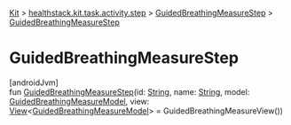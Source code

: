 
[Kit](../../../kit.html) > [healthstack.kit.task.activity.step](../index.html) > [GuidedBreathingMeasureStep](index.html) > [GuidedBreathingMeasureStep](-guided-breathing-measure-step.html)



# GuidedBreathingMeasureStep



[androidJvm]\
fun [GuidedBreathingMeasureStep](-guided-breathing-measure-step.html)(id: [String](https://kotlinlang.org/api/latest/jvm/stdlib/kotlin/-string/index.html), name: [String](https://kotlinlang.org/api/latest/jvm/stdlib/kotlin/-string/index.html), model: [GuidedBreathingMeasureModel](../../healthstack.kit.task.activity.model/-guided-breathing-measure-model/index.html), view: [View](../../healthstack.kit.task.base/-view/index.html)&lt;[GuidedBreathingMeasureModel](../../healthstack.kit.task.activity.model/-guided-breathing-measure-model/index.html)&gt; = GuidedBreathingMeasureView())




